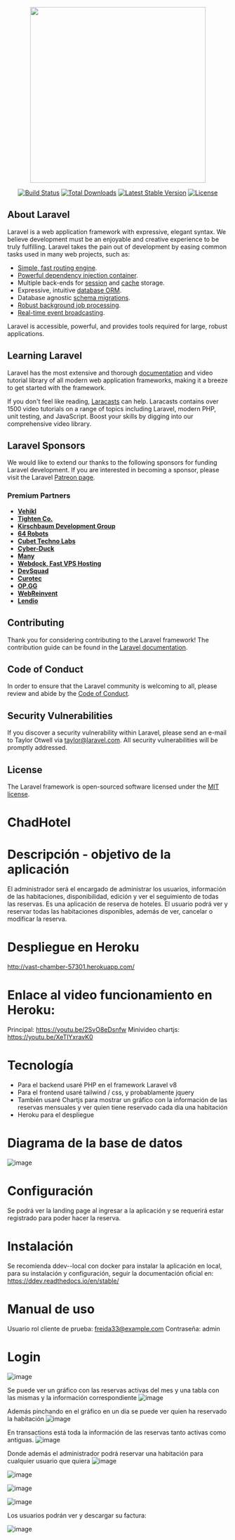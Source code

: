 <p align="center"><a href="https://laravel.com" target="_blank"><img src="https://raw.githubusercontent.com/laravel/art/master/logo-lockup/5%20SVG/2%20CMYK/1%20Full%20Color/laravel-logolockup-cmyk-red.svg" width="400"></a></p>

<p align="center">
<a href="https://travis-ci.org/laravel/framework"><img src="https://travis-ci.org/laravel/framework.svg" alt="Build Status"></a>
<a href="https://packagist.org/packages/laravel/framework"><img src="https://img.shields.io/packagist/dt/laravel/framework" alt="Total Downloads"></a>
<a href="https://packagist.org/packages/laravel/framework"><img src="https://img.shields.io/packagist/v/laravel/framework" alt="Latest Stable Version"></a>
<a href="https://packagist.org/packages/laravel/framework"><img src="https://img.shields.io/packagist/l/laravel/framework" alt="License"></a>
</p>

## About Laravel

Laravel is a web application framework with expressive, elegant syntax. We believe development must be an enjoyable and creative experience to be truly fulfilling. Laravel takes the pain out of development by easing common tasks used in many web projects, such as:

- [Simple, fast routing engine](https://laravel.com/docs/routing).
- [Powerful dependency injection container](https://laravel.com/docs/container).
- Multiple back-ends for [session](https://laravel.com/docs/session) and [cache](https://laravel.com/docs/cache) storage.
- Expressive, intuitive [database ORM](https://laravel.com/docs/eloquent).
- Database agnostic [schema migrations](https://laravel.com/docs/migrations).
- [Robust background job processing](https://laravel.com/docs/queues).
- [Real-time event broadcasting](https://laravel.com/docs/broadcasting).

Laravel is accessible, powerful, and provides tools required for large, robust applications.

## Learning Laravel

Laravel has the most extensive and thorough [documentation](https://laravel.com/docs) and video tutorial library of all modern web application frameworks, making it a breeze to get started with the framework.

If you don't feel like reading, [Laracasts](https://laracasts.com) can help. Laracasts contains over 1500 video tutorials on a range of topics including Laravel, modern PHP, unit testing, and JavaScript. Boost your skills by digging into our comprehensive video library.

## Laravel Sponsors

We would like to extend our thanks to the following sponsors for funding Laravel development. If you are interested in becoming a sponsor, please visit the Laravel [Patreon page](https://patreon.com/taylorotwell).

### Premium Partners

- **[Vehikl](https://vehikl.com/)**
- **[Tighten Co.](https://tighten.co)**
- **[Kirschbaum Development Group](https://kirschbaumdevelopment.com)**
- **[64 Robots](https://64robots.com)**
- **[Cubet Techno Labs](https://cubettech.com)**
- **[Cyber-Duck](https://cyber-duck.co.uk)**
- **[Many](https://www.many.co.uk)**
- **[Webdock, Fast VPS Hosting](https://www.webdock.io/en)**
- **[DevSquad](https://devsquad.com)**
- **[Curotec](https://www.curotec.com/services/technologies/laravel/)**
- **[OP.GG](https://op.gg)**
- **[WebReinvent](https://webreinvent.com/?utm_source=laravel&utm_medium=github&utm_campaign=patreon-sponsors)**
- **[Lendio](https://lendio.com)**

## Contributing

Thank you for considering contributing to the Laravel framework! The contribution guide can be found in the [Laravel documentation](https://laravel.com/docs/contributions).

## Code of Conduct

In order to ensure that the Laravel community is welcoming to all, please review and abide by the [Code of Conduct](https://laravel.com/docs/contributions#code-of-conduct).

## Security Vulnerabilities

If you discover a security vulnerability within Laravel, please send an e-mail to Taylor Otwell via [taylor@laravel.com](mailto:taylor@laravel.com). All security vulnerabilities will be promptly addressed.

## License

The Laravel framework is open-sourced software licensed under the [MIT license](https://opensource.org/licenses/MIT).


# ChadHotel

# Descripción - objetivo de la aplicación
El administrador será el encargado de administrar los usuarios, información de las habitaciones, disponibilidad, edición y ver el seguimiento de todas las reservas.
Es una aplicación de reserva de hoteles. El usuario podrá ver y reservar todas las habitaciones disponibles, además de ver, cancelar o modificar la reserva.

# Despliegue en Heroku
http://vast-chamber-57301.herokuapp.com/

# Enlace al video funcionamiento en Heroku:
Principal: https://youtu.be/2SvO8eDsnfw
Minivideo chartjs: https://youtu.be/XeTlYxravK0

# Tecnología
- Para el backend usaré PHP en el framework Laravel v8
- Para el frontend usaré tailwind / css, y probablamente jquery
- También usaré Chartjs para mostrar un gráfico con la información de las reservas mensuales y ver quien tiene reservado cada dia una habitación
- Heroku para el despliegue

# Diagrama de la base de datos
![image](https://user-images.githubusercontent.com/91119635/175098912-8ac1aa4b-95f1-408d-ad4c-b060b59b5526.png)


# Configuración
Se podrá ver la landing page al ingresar a la aplicación  y se requerirá estar registrado para poder hacer la reserva.

# Instalación
Se recomienda ddev--local con docker para instalar la aplicación en local, para su instalación y configuración, seguir la documentación oficial en:
https://ddev.readthedocs.io/en/stable/

# Manual de uso
Usuario rol cliente de prueba: freida33@example.com
Contraseña: admin

# Login
![image](https://user-images.githubusercontent.com/91119635/175100185-3528a511-6689-4743-85d1-b2973f4f204d.png)

Se puede ver un gráfico con las reservas activas del mes y una tabla con las mismas y la información correspondiente
![image](https://user-images.githubusercontent.com/91119635/175100825-0fd3988d-7431-4eef-ab5d-8e1a7c7f0d93.png)

Además pinchando en el gráfico en un dia se puede ver quien ha reservado la habitación
![image](https://user-images.githubusercontent.com/91119635/175101305-580b220a-6838-4a43-8671-1556f8a9e20d.png)

En transactions está toda la información de las reservas tanto activas como antiguas.
![image](https://user-images.githubusercontent.com/91119635/175101427-ac0bceca-4aae-4f57-a9bc-e53716c3c9ba.png)

Donde además el administrador podrá reservar una habitación para cualquier usuario que quiera
![image](https://user-images.githubusercontent.com/91119635/175101545-a270e3b8-afea-4468-821c-ba8c4cd4a4f2.png)

![image](https://user-images.githubusercontent.com/91119635/175101602-8ab126e9-980a-495d-9f2f-1a6a069d074f.png)

![image](https://user-images.githubusercontent.com/91119635/175101667-15f70d22-e7c0-4675-a20b-fcdc6c8d6215.png)

![image](https://user-images.githubusercontent.com/91119635/175101706-9d9492c5-7c19-4bff-9978-792d309e9c30.png)

Los usuarios podrán ver y descargar su factura:

![image](https://user-images.githubusercontent.com/91119635/175101786-0150bfed-3c31-44b6-b543-f2abab0c57fd.png)



